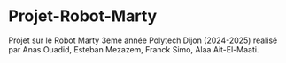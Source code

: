 # Projet-Robot-Marty
Projet sur le Robot Marty 3eme année Polytech Dijon (2024-2025) realisé par Anas Ouadid, Esteban Mezazem, Franck Simo, Alaa Ait-El-Maati.
